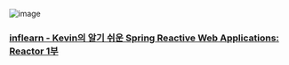 ![image](https://github.com/user-attachments/assets/e613f381-907d-49cb-a919-36b2738cbba0)

### [inflearn - Kevin의 알기 쉬운 Spring Reactive Web Applications: Reactor 1부](https://www.inflearn.com/course/spring-reactive-web-application-reactor1%EB%B6%80/dashboard)
